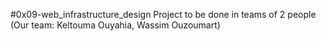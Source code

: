 #0x09-web_infrastructure_design
Project to be done in teams of 2 people (Our team: Keltouma Ouyahia, Wassim Ouzoumart)
